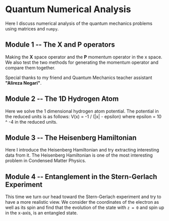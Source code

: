 # Quantum Numerical Analysis
Here I discuss numerical analysis of the quantum mechanics problems using matrices and `numpy`.

## Module 1 -- The X and P operators
Making the **X** space operator and the **P** momentum operator in the x space.
We also test the two methods for generating the momentum operator and compare them together.

Special thanks to my friend and Quantum Mechanics teacher assistant **"Alireza Negari"**.

## Module 2 -- The 1D Hydrogen Atom
Here we solve the 1 dimensional hydrogen atom potential. The potential in the reduced units is
as follows: V(x) = -1 / (|x| - epsilon) where epsilon = 10 ^ -4 in the reduced units.

## Module 3 -- The Heisenberg Hamiltonian
Here I introduce the Heisenberg Hamiltonian and try extracting interesting data from it.
The Heisenberg Hamiltonian is one of the most interesting problem in Condensed Matter Physics.

## Module 4 -- Entanglement in the Stern-Gerlach Experiment
This time we turn our head toward the Stern-Gerlach experiment and try to have a more realistic view.
We consider the coordinates of the electron as well as its spin and find that the evolution of 
the state with `z = 0` and spin up in the x-axis, is an entangled state.